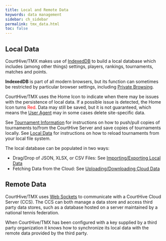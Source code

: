 ```yaml
---
title: Local and Remote Data
keywords: data management
sidebar: ch_sidebar
permalink: tmx_data.html
toc: false
---
```


## Local Data

CourtHive/TMX makes use of [IndexedDB](https://en.wikipedia.org/wiki/Indexed_Database_API) to build a local database which includes (among other things) settings, players, rankings, tournaments, matches and points.

__IndexedDB__ is part of all modern browsers, but its function can sometimes be restricted by particular browser settings, including [Private Browsing](https://en.wikipedia.org/wiki/Privacy_mode).

CourtHive/TMX uses the Home Icon to indicate when there may be issues with the persistence of local data.  If a possible issue is detected, the Home Icon turns <font color='red'>Red</font>.  Data may still be saved, but it is not guaranteed, which means the [User Agent](https://en.wikipedia.org/wiki/User_agent) may in some cases delete  site-specific data.

See [Tournament Information](tmx_tournament_information.html) for instructions on how to push/pull copies of tournaments to/from the CourtHive Server and save copies of tournaments locally. See [Local Data](tmx_data_local.html) for instructions on how to reload tournaments from your local file system.

The local database can be populated in two ways:
* Drag/Drop of JSON, XLSX, or CSV Files: See [Importing/Exporting Local Data](tmx_data_local.html)
* Fetching Data from the Cloud: See [Uploading/Downloading Cloud Data](tmx_data_cloud.html)

## Remote Data

CourtHive/TMX uses [Web Sockets](https://developer.mozilla.org/en-US/docs/Web/API/WebSockets_API) to communicate with a CourtHive Cloud Server (CCS).  The CCS can both manage a data store and access third party data stores, such as a database hosted on a server maintained by a national tennis federation.

When CourtHive/TMX has been configured with a key supplied by a third party organization it knows how to synchronize its local data with the remote data provided by the third party.
